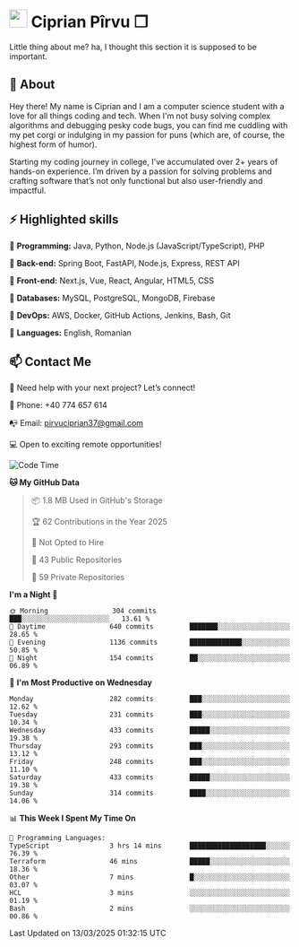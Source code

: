 # <img height="32px" src="https://user-images.githubusercontent.com/74038190/216122041-518ac897-8d92-4c6b-9b3f-ca01dcaf38ee.png"> Ciprian Pîrvu ❐ </h1>

Little thing about me? ha, I thought this section it is supposed to be important.

## 🧐 About

Hey there! My name is Ciprian and I am a computer science student with a love for all things coding and tech. When I'm not busy solving complex algorithms and debugging pesky code bugs, you can find me cuddling with my pet corgi or indulging in my passion for puns (which are, of course, the highest form of humor).

Starting my coding journey in college, I've accumulated over 2+ years of hands-on experience. I’m driven by a passion for solving problems and crafting software that’s not only functional but also user-friendly and impactful.


## ⚡ Highlighted skills

🎯 **Programming:** Java, Python, Node.js (JavaScript/TypeScript), PHP

🎯 **Back-end:** Spring Boot, FastAPI, Node.js, Express, REST API

🎯 **Front-end:** Next.js, Vue, React, Angular, HTML5, CSS

🎯 **Databases:** MySQL, PostgreSQL, MongoDB, Firebase

🎯 **DevOps:** AWS, Docker, GitHub Actions, Jenkins, Bash, Git

🎯 **Languages:** English, Romanian



## 📫 Contact Me

🤝 Need help with your next project? Let’s connect!

📱 Phone: +40 774 657 614

📭 Email: pirvuciprian37@gmail.com


💻 Open to exciting remote opportunities!

<!--START_SECTION:waka-->
![Code Time](http://img.shields.io/badge/Code%20Time-2%2C279%20hrs%2038%20mins-blue)

**🐱 My GitHub Data** 

> 📦 1.8 MB Used in GitHub's Storage 
 > 
> 🏆 62 Contributions in the Year 2025
 > 
> 🚫 Not Opted to Hire
 > 
> 📜 43 Public Repositories 
 > 
> 🔑 59 Private Repositories 
 > 
**I'm a Night 🦉** 

```text
🌞 Morning                304 commits         ███░░░░░░░░░░░░░░░░░░░░░░   13.61 % 
🌆 Daytime                640 commits         ███████░░░░░░░░░░░░░░░░░░   28.65 % 
🌃 Evening                1136 commits        █████████████░░░░░░░░░░░░   50.85 % 
🌙 Night                  154 commits         ██░░░░░░░░░░░░░░░░░░░░░░░   06.89 % 
```
📅 **I'm Most Productive on Wednesday** 

```text
Monday                   282 commits         ███░░░░░░░░░░░░░░░░░░░░░░   12.62 % 
Tuesday                  231 commits         ███░░░░░░░░░░░░░░░░░░░░░░   10.34 % 
Wednesday                433 commits         █████░░░░░░░░░░░░░░░░░░░░   19.38 % 
Thursday                 293 commits         ███░░░░░░░░░░░░░░░░░░░░░░   13.12 % 
Friday                   248 commits         ███░░░░░░░░░░░░░░░░░░░░░░   11.10 % 
Saturday                 433 commits         █████░░░░░░░░░░░░░░░░░░░░   19.38 % 
Sunday                   314 commits         ████░░░░░░░░░░░░░░░░░░░░░   14.06 % 
```


📊 **This Week I Spent My Time On** 

```text
💬 Programming Languages: 
TypeScript               3 hrs 14 mins       ███████████████████░░░░░░   76.39 % 
Terraform                46 mins             █████░░░░░░░░░░░░░░░░░░░░   18.36 % 
Other                    7 mins              █░░░░░░░░░░░░░░░░░░░░░░░░   03.07 % 
HCL                      3 mins              ░░░░░░░░░░░░░░░░░░░░░░░░░   01.19 % 
Bash                     2 mins              ░░░░░░░░░░░░░░░░░░░░░░░░░   00.86 % 
```


 Last Updated on 13/03/2025 01:32:15 UTC
<!--END_SECTION:waka-->
